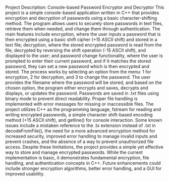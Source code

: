 Project Description: Console-based Password Encryptor and Decryptor This project is a simple console-based application written in C++ that provides encryption and decryption of passwords using a basic character-shifting method. The program allows users to securely store passwords in text files, retrieve them when needed, and change them through authentication. The main features include encryption, where the user inputs a password that is then encrypted using a basic shift cipher (+15 ASCII shift) and stored in a text file; decryption, where the stored encrypted password is read from the file, decrypted by reversing the shift operation (-15 ASCII shift), and displayed to the user; and password change functionality, where the user is prompted to enter their current password, and if it matches the stored password, they can set a new password which is then encrypted and stored. The process works by selecting an option from the menu: 1 for encryption, 2 for decryption, and 3 to change the password. The user provides the filename where the password will be stored, and based on the chosen option, the program either encrypts and saves, decrypts and displays, or updates the password. Passwords are saved in .txt files using binary mode to prevent direct readability. Proper file handling is implemented with error messages for missing or inaccessible files. The project utilizes C++ as the programming language, fstream for reading and writing encrypted passwords, a simple character shift-based encoding method (+15 ASCII shift), and getline() for console interaction. Some known issues include a mistaken reference to the .tx extension instead of .txt in decodeFromFile(), the need for a more advanced encryption method for increased security, improved error handling to manage invalid inputs and prevent crashes, and the absence of a way to prevent unauthorized file access. Despite these limitations, the project provides a simple yet effective way to store and manage encrypted passwords. While the current implementation is basic, it demonstrates fundamental encryption, file handling, and authentication concepts in C++. Future enhancements could include stronger encryption algorithms, better error handling, and a GUI for improved usability.

